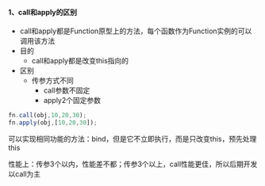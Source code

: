 #### 1、call和apply的区别

- call和apply都是Function原型上的方法，每个函数作为Function实例的可以调用该方法
- 目的
  - call和apply都是改变this指向的
- 区别
  - 传参方式不同
    - call参数不固定
    - apply2个固定参数

```javascript
fn.call(obj,10,20,30);
fn.apply(obj,[10,20,30]);
```

可以实现相同功能的方法：bind，但是它不立即执行，而是只改变this，预先处理this

性能上：传参3个以内，性能差不都；传参3个以上，call性能更佳，所以后期开发以call为主

